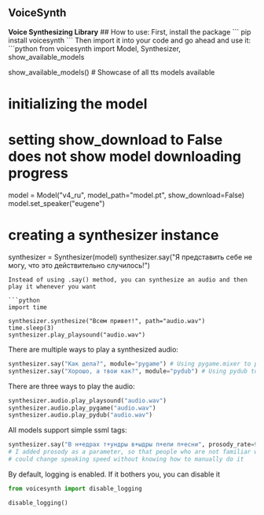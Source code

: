 <h2>VoiceSynth</h2> 
<strong>Voice Synthesizing Library</strong>
## How to use:
First, install the package
```
pip install voicesynth
```
Then import it into your code and go ahead and use it:
```python
from voicesynth import Model, Synthesizer, show_available_models

show_available_models() # Showcase of all tts models available

# initializing the model
# setting show_download to False does not show model downloading progress
model = Model("v4_ru", model_path="model.pt", show_download=False)  
model.set_speaker("eugene")

# creating a synthesizer instance
synthesizer = Synthesizer(model)
synthesizer.say("Я представить себе не могу, что это действительно случилось!")
```
Instead of using .say() method, you can synthesize an audio and then play it whenever you want

```python
import time

synthesizer.synthesize("Всем привет!", path="audio.wav")
time.sleep(3)
synthesizer.play_playsound("audio.wav")
```
There are multiple ways to play a synthesized audio:
```python
synthesizer.say("Как дела?", module="pygame") # Using pygame.mixer to play the audio
synthesizer.say("Хорошо, а твои как?", module="pydub") # Using pydub to play the audio
```
There are three ways to play the audio:
```python
synthesizer.audio.play_playsound("audio.wav")
synthesizer.audio.play_pygame("audio.wav")
synthesizer.audio.play_pydub("audio.wav")
```
All models support simple ssml tags:
```python
synthesizer.say("В н+едрах т+ундры в+ыдры п+ели п+есни", prosody_rate=90)   
# I added prosody as a parameter, so that people who are not familiar with ssml tags
# could change speaking speed without knowing how to manually do it
```

By default, logging is enabled. If it bothers you, you can disable it
```python
from voicesynth import disable_logging

disable_logging()
```
